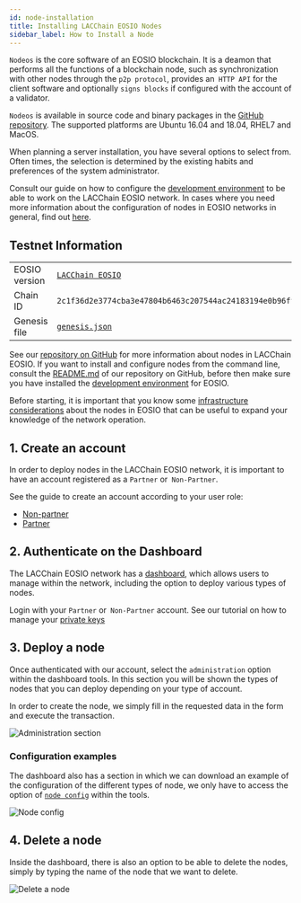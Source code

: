 ```yaml
---
id: node-installation
title: Installing LACChain EOSIO Nodes
sidebar_label: How to Install a Node
---
```


`Nodeos` is the core software of an EOSIO blockchain. It is a deamon that performs all the functions of a blockchain node, such as synchronization with other nodes through the `p2p protocol`, provides an` HTTP API` for the client software and optionally `signs blocks` if configured with the account of a validator.

`Nodeos` is available in source code and binary packages in the [GitHub repository](https://github.com/EOSIO/eos/releases). The supported platforms are Ubuntu 16.04 and 18.04, RHEL7 and MacOS.

When planning a server installation, you have several options to select from. Often times, the selection is determined by the existing habits and preferences of the system administrator.

Consult our guide on how to configure the [development environment](./development-environment) to be able to work on the LACChain EOSIO network. In cases where you need more information about the configuration of nodes in EOSIO networks in general, find out [here](https://guias.eoscostarica.io/docs/tutoriales/instalacion-de-nodos/).

## Testnet Information  

<table>
<tr>
    <td>EOSIO version</td>
    <td>
        <a href="https://github.com/lacchain/eosio-network" target="_blank" rel="noopener noreferrer">
            <code>LACChain EOSIO</code>
        </a>
    </td>
</tr>
<tr>
    <td>Chain ID</td>
    <td><code>2c1f36d2e3774cba3e47804b6463c207544ac24183194e0b96ffad31e8f4acd5</code></td>
</tr>
<tr>
    <td>Genesis file</td>
    <td>
      <a href="https://raw.githubusercontent.com/LatamLink/eosio-testnet/master/genesis.json" target="_blank" rel="noopener noreferrer"><code>genesis.json</code></a>
    </td>
</tr>
</table>

See our [repository on GitHub](https://github.com/lacchain/eosio-network) for more information about nodes in LACChain EOSIO. If you want to install and configure nodes from the command line, consult the [README.md](https://github.com/lacchain/eosio-network/blob/master/README.md) of our repository on GitHub, before then make sure you have installed the [development environment](./development-environment) for EOSIO.

Before starting, it is important that you know some [infrastructure considerations](./infrastructure-considerations) about the nodes in EOSIO that can be useful to expand your knowledge of the network operation.

## 1. Create an account

In order to deploy nodes in the LACChain EOSIO network, it is important to have an account registered as a `Partner` or` Non-Partner`.
 
See the guide to create an account according to your user role:

- [Non-partner](../create-entity-account)
- [Partner](../create-entity-account)

## 2. Authenticate on the Dashboard

The LACChain EOSIO network has a [dashboard](https://dashboard.latamlink.io/), which allows users to manage within the network, including the option to deploy various types of nodes.

Login with your `Partner` or` Non-Partner` account. See our tutorial on how to manage your [private keys](../private-keys#31-external-authenticators-wallets)


## 3. Deploy a node 

Once authenticated with our account, select the `administration` option within the dashboard tools. In this section you will be shown the types of nodes that you can deploy depending on your type of account.

In order to create the node, we simply fill in the requested data in the form and execute the transaction.

![Administration section](/img/docs/dashboard_02.png)


### Configuration examples

The dashboard also has a section in which we can download an example of the configuration of the different types of node, we only have to access the option of [`node config`](https://dashboard.latamlink.io/node-config) within the tools.

![Node config](/img/docs/dashboard_01.png)

## 4. Delete a node 

Inside the dashboard, there is also an option to be able to delete the nodes, simply by typing the name of the node that we want to delete. 

![Delete a node](/img/docs/dashboard_03.png)
